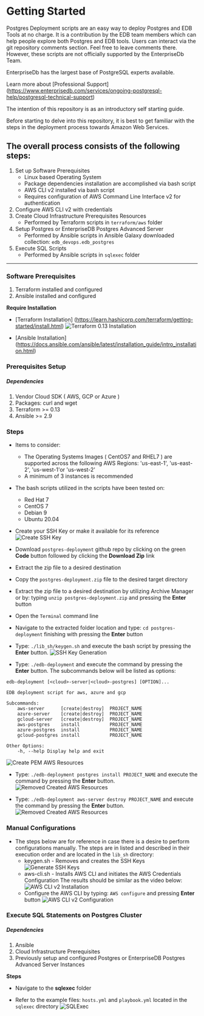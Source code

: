 # Getting Started
Postgres Deployment scripts are an easy way to deploy Postgres and EDB Tools at no charge. It is a contribution by the EDB team members which can help people explore both Postgres and EDB tools. Users can interact via the git repository comments section. Feel free to leave comments there. However, these scripts are not officially supported by the EnterpriseDb Team.

EnterpriseDb has the largest base of PostgreSQL experts available.

Learn more about [Professional Support] (https://www.enterprisedb.com/services/ongoing-postgresql-help/postgresql-technical-support)

The intention of this repository is as an introductory self starting guide.

Before starting to delve into this repository, it is best to get familiar with the steps in the deployment process towards Amazon Web Services.

## The overall process consists of the following steps:

1. Set up Software Prerequisites
   * Linux based Operating System
   * Package dependencies installation are accomplished via bash script
   * AWS CLI v2 installed via bash script
   * Requires configuration of AWS Command Line Interface v2 for authentication
2. Configure AWS CLI v2 with credentials
3. Create Cloud Infrastructure Prerequisites Resources
   * Performed by Terraform scripts in ```terraform/aws``` folder
4. Setup Postgres or EnterpriseDB Postgres Advanced Server
   * Performed by Ansible scripts in Ansible Galaxy downloaded collection: ```edb_devops.edb_postgres```
5. Execute SQL Scripts
   * Performed by Ansible scripts in ```sqlexec``` folder

----
### Software Prerequisites
1. Terraform installed and configured
2. Ansible installed and configured

**Require Installation**

* [Terraform Installation]  (https://learn.hashicorp.com/terraform/getting-started/install.html)
  ![Terraform 0.13 Installation](../../demos/Terraform_0.13_Installation.gif)

* [Ansible Installation] (https://docs.ansible.com/ansible/latest/installation_guide/intro_installation.html)

### Prerequisites Setup
##### Dependencies
1. Vendor Cloud SDK ( AWS, GCP or Azure )
2. Packages: curl and wget
1. Terraform >= 0.13
2. Ansible >= 2.9

### Steps

* Items to consider:
  * The Operating Systems Images ( CentOS7 and RHEL7 ) are supported across the following AWS Regions: 'us-east-1', 'us-east-2', 'us-west-1'or 'us-west-2'
  * A minimum of 3 instances is recommended

* The bash scripts utilized in the scripts have been tested on:
  * Red Hat 7
  * CentOS 7
  * Debian 9
  * Ubuntu 20.04

* Create your SSH Key or make it available for its reference
  ![Create SSH Key](../../demos/KeyGen.gif)
    
* Download ```postgres-deployment``` github repo by clicking on the green **Code** button followed by clicking the **Download Zip** link

* Extract the zip file to a desired destination

* Copy the ```postgres-deployment.zip``` file to the desired target directory
  
* Extract the zip file to a desired destination by utilizing Archive Manager or by: typing ```unzip postgres-deployment.zip``` and pressing the **Enter** button
 
* Open the ```Terminal``` command line

* Navigate to the extracted folder location and type: ```cd postgres-deployment``` finishing with pressing the **Enter** button

* Type: ```./lib_sh/keygen.sh``` and execute the bash script by pressing the **Enter** button.
  ![SSH Key Generation](../../demos/AWS_SSHKey_Generation.gif)

* Type: ```./edb-deployment``` and execute the command by pressing the **Enter** button. The subcommands below will be listed as options:
```
edb-deployment [<cloud>-server|<cloud>-postgres] [OPTION]...

EDB deployment script for aws, azure and gcp

Subcommands:
    aws-server      [create|destroy]  PROJECT_NAME
    azure-server    [create|destroy]  PROJECT_NAME
    gcloud-server   [create|destroy]  PROJECT_NAME
    aws-postgres    install           PROJECT_NAME
    azure-postgres  install           PROJECT_NAME
    gcloud-postgres install           PROJECT_NAME

Other Options:
    -h, --help Display help and exit

```

  ![Create PEM AWS Resources](../../demos/AWS_Create_demo.gif)

* Type: ```./edb-deployment postgres install PROJECT_NAME``` and execute the command by pressing the **Enter** button.
  ![Removed Created AWS Resources](../../demos/AWS_PEM_Install.gif)

* Type: ```./edb-deployment aws-server destroy PROJECT_NAME``` and execute the command by pressing the **Enter** button.
  ![Removed Created AWS Resources](../../demos/AWS_PEM_destroy.gif)

### Manual Configurations
* The steps below are for reference in case there is a desire to perform configurations manually. The steps are in listed and described in their execution order and are located in the ```lib_sh``` directory:
  * keygen.sh - Removes and creates the SSH Keys
  ![Generate SSH Keys](../../demos/AWS_SSHKey_Generation.gif)
  * aws-cli.sh - Installs AWS CLI and initiates the AWS Credentials Configuration
   The results should be similar as the video below:
  ![AWS CLI v2 Installation](../../demos/AWS_CLI_v2_Installation.gif)
  * Configure the AWS CLI by typing: ```AWS configure``` and pressing **Enter** button
  ![AWS CLI v2 Configuration](../../demos/AWS_CLI_v2_Configuration.gif)
  
### Execute SQL Statements on Postgres Cluster
##### Dependencies
1. Ansible
2. Cloud Infrastructure Prerequisites
3. Previously setup and configured Postgres or EnterpriseDB Postgres Advanced Server Instances

**Steps**

* Navigate to the **sqlexec** folder

* Refer to the example files: ```hosts.yml``` and ```playbook.yml``` located in the ```sqlexec``` directory
  ![SQLExec](../../demos/SQLExec.gif)


